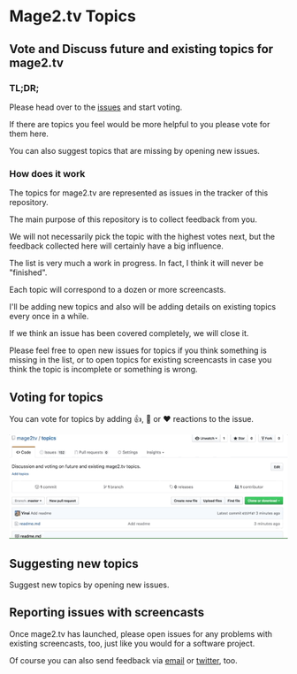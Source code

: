# Mage2.tv Topics

## Vote and Discuss future and existing topics for mage2.tv

### TL;DR;
Please head over to the [issues](https://github.com/mage2tv/topics/issues) and start voting.

If there are topics you feel would be more helpful to you please vote for them here.  

You can also suggest topics that are missing by opening new issues.

### How does it work

The topics for mage2.tv are represented as issues in the tracker of this repository.  

The main purpose of this repository is to collect feedback from you.

We will not necessarily pick the topic with the highest votes next, but the feedback collected here will certainly have a big influence.

The list is very much a work in progress. In fact, I think it will never be "finished".  

Each topic will correspond to a dozen or more screencasts.  

I'll be adding new topics and also will be adding details on existing topics every once in a while.

If we think an issue has been covered completely, we will close it.  

Please feel free to open new issues for topics if you think something is missing in the list, or to open topics for existing screencasts in case you think the topic is incomplete or something is wrong.

## Voting for topics

You can vote for topics by adding :+1:, :tada: or :heart: reactions to the issue.

![How to vote gif](https://github.com/mage2tv/topics/blob/media/how-to-vote.gif?raw=true)

## Suggesting new topics

Suggest new topics by opening new issues.

## Reporting issues with screencasts

Once mage2.tv has launched, please open issues for any problems with existing screencasts, too, just like you would for a software project.

Of course you can also send feedback via [email](mailto:contact@mage2.tv) or [twitter](https://twitter.com/mage2tv), too.